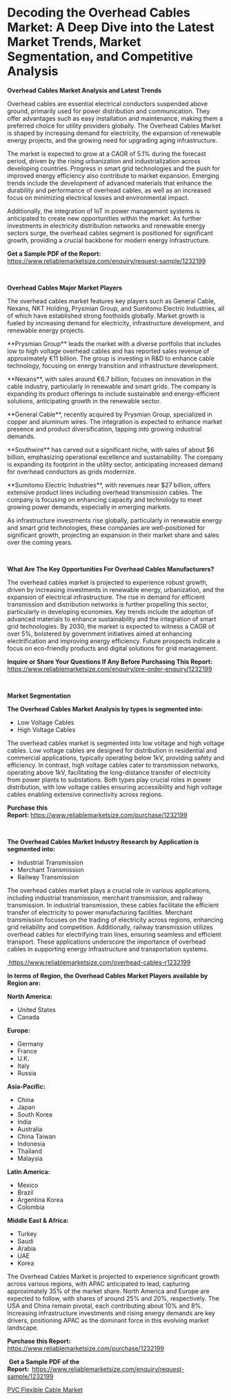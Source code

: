 <p><h1>Decoding the Overhead Cables Market: A Deep Dive into the Latest Market Trends, Market Segmentation, and Competitive Analysis</h1></p><p><strong>Overhead Cables Market Analysis and Latest Trends</strong></p>
<p><p>Overhead cables are essential electrical conductors suspended above ground, primarily used for power distribution and communication. They offer advantages such as easy installation and maintenance, making them a preferred choice for utility providers globally. The Overhead Cables Market is shaped by increasing demand for electricity, the expansion of renewable energy projects, and the growing need for upgrading aging infrastructure.</p><p>The market is expected to grow at a CAGR of 5.1% during the forecast period, driven by the rising urbanization and industrialization across developing countries. Progress in smart grid technologies and the push for improved energy efficiency also contribute to market expansion. Emerging trends include the development of advanced materials that enhance the durability and performance of overhead cables, as well as an increased focus on minimizing electrical losses and environmental impact.</p><p>Additionally, the integration of IoT in power management systems is anticipated to create new opportunities within the market. As further investments in electricity distribution networks and renewable energy sectors surge, the overhead cables segment is positioned for significant growth, providing a crucial backbone for modern energy infrastructure.</p></p>
<p><strong>Get a Sample PDF of the Report:&nbsp;</strong> <a href="https://www.reliablemarketsize.com/enquiry/request-sample/1232199?utm_campaign=1143&utm_medium=2&utm_source=Github&utm_content=ia&utm_term=13022025&utm_id=overhead-cables">https://www.reliablemarketsize.com/enquiry/request-sample/1232199</a></p>
<p>&nbsp;</p>
<p><strong>Overhead Cables Major Market Players</strong></p>
<p><p>The overhead cables market features key players such as General Cable, Nexans, NKT Holding, Prysmian Group, and Sumitomo Electric Industries, all of which have established strong footholds globally. Market growth is fueled by increasing demand for electricity, infrastructure development, and renewable energy projects.</p><p>**Prysmian Group** leads the market with a diverse portfolio that includes low to high voltage overhead cables and has reported sales revenue of approximately €11 billion. The group is investing in R&D to enhance cable technology, focusing on energy transition and infrastructure development.</p><p>**Nexans**, with sales around €6.7 billion, focuses on innovation in the cable industry, particularly in renewable and smart grids. The company is expanding its product offerings to include sustainable and energy-efficient solutions, anticipating growth in the renewable sector.</p><p>**General Cable**, recently acquired by Prysmian Group, specialized in copper and aluminum wires. The integration is expected to enhance market presence and product diversification, tapping into growing industrial demands.</p><p>**Southwire** has carved out a significant niche, with sales of about $6 billion, emphasizing operational excellence and sustainability. The company is expanding its footprint in the utility sector, anticipating increased demand for overhead conductors as grids modernize.</p><p>**Sumitomo Electric Industries**, with revenues near $27 billion, offers extensive product lines including overhead transmission cables. The company is focusing on enhancing capacity and technology to meet growing power demands, especially in emerging markets.</p><p>As infrastructure investments rise globally, particularly in renewable energy and smart grid technologies, these companies are well-positioned for significant growth, projecting an expansion in their market share and sales over the coming years.</p></p>
<p>&nbsp;</p>
<p><strong>What Are The Key Opportunities For Overhead Cables Manufacturers?</strong></p>
<p><p>The overhead cables market is projected to experience robust growth, driven by increasing investments in renewable energy, urbanization, and the expansion of electrical infrastructure. The rise in demand for efficient transmission and distribution networks is further propelling this sector, particularly in developing economies. Key trends include the adoption of advanced materials to enhance sustainability and the integration of smart grid technologies. By 2030, the market is expected to witness a CAGR of over 5%, bolstered by government initiatives aimed at enhancing electrification and improving energy efficiency. Future prospects indicate a focus on eco-friendly products and digital solutions for grid management.</p></p>
<p><strong>Inquire or Share Your Questions If Any Before Purchasing This Report:</strong> <a href="https://www.reliablemarketsize.com/enquiry/pre-order-enquiry/1232199?utm_campaign=1143&utm_medium=2&utm_source=Github&utm_content=ia&utm_term=13022025&utm_id=overhead-cables">https://www.reliablemarketsize.com/enquiry/pre-order-enquiry/1232199</a></p>
<p>&nbsp;</p>
<p><strong>Market Segmentation</strong></p>
<p><strong>The Overhead Cables Market Analysis by types is segmented into:</strong></p>
<p><ul><li>Low Voltage Cables</li><li>High Voltage Cables</li></ul></p>
<p><p>The overhead cables market is segmented into low voltage and high voltage cables. Low voltage cables are designed for distribution in residential and commercial applications, typically operating below 1kV, providing safety and efficiency. In contrast, high voltage cables cater to transmission networks, operating above 1kV, facilitating the long-distance transfer of electricity from power plants to substations. Both types play crucial roles in power distribution, with low voltage cables ensuring accessibility and high voltage cables enabling extensive connectivity across regions.</p></p>
<p><strong>Purchase this Report:&nbsp;</strong><a href="https://www.reliablemarketsize.com/purchase/1232199?utm_campaign=1143&utm_medium=2&utm_source=Github&utm_content=ia&utm_term=13022025&utm_id=overhead-cables">https://www.reliablemarketsize.com/purchase/1232199</a></p>
<p>&nbsp;</p>
<p><strong>The Overhead Cables Market Industry Research by Application is segmented into:</strong></p>
<p><ul><li>Industrial Transmission</li><li>Merchant Transmission</li><li>Railway Transmission</li></ul></p>
<p><p>The overhead cables market plays a crucial role in various applications, including industrial transmission, merchant transmission, and railway transmission. In industrial transmission, these cables facilitate the efficient transfer of electricity to power manufacturing facilities. Merchant transmission focuses on the trading of electricity across regions, enhancing grid reliability and competition. Additionally, railway transmission utilizes overhead cables for electrifying train lines, ensuring seamless and efficient transport. These applications underscore the importance of overhead cables in supporting energy infrastructure and transportation systems.</p></p>
<p><a href="https://www.reliablemarketsize.com/overhead-cables-r1232199?utm_campaign=1143&utm_medium=2&utm_source=Github&utm_content=ia&utm_term=13022025&utm_id=overhead-cables">&nbsp;https://www.reliablemarketsize.com/overhead-cables-r1232199</a></p>
<p><strong>In terms of Region, the Overhead Cables Market Players available by Region are:</strong></p>
<p>
    <p> <strong> North America: </strong>
        <ul>
            <li>United States</li>
            <li>Canada</li>
        </ul>
        </p> 
    <p> <strong> Europe: </strong>
        <ul>
            <li>Germany</li>
            <li>France</li>
            <li>U.K.</li>
            <li>Italy</li>
            <li>Russia</li>
        </ul>
        </p> 
    <p> <strong> Asia-Pacific: </strong>
        <ul>
            <li>China</li>
            <li>Japan</li>
            <li>South Korea</li>
            <li>India</li>
            <li>Australia</li>
            <li>China Taiwan</li>
            <li>Indonesia</li>
            <li>Thailand</li>
            <li>Malaysia</li>
        </ul>
        </p> 
    <p> <strong> Latin America: </strong>
        <ul>
            <li>Mexico</li>
            <li>Brazil</li>
            <li>Argentina Korea</li>
            <li>Colombia</li>
        </ul>
        </p> 
    <p> <strong> Middle East & Africa: </strong>
        <ul>
            <li>Turkey</li>
            <li>Saudi</li>
            <li>Arabia</li>
            <li>UAE</li>
            <li>Korea</li>
        </ul>
    </p>
    </p>
<p><p>The Overhead Cables Market is projected to experience significant growth across various regions, with APAC anticipated to lead, capturing approximately 35% of the market share. North America and Europe are expected to follow, with shares of around 25% and 20%, respectively. The USA and China remain pivotal, each contributing about 10% and 8%. Increasing infrastructure investments and rising energy demands are key drivers, positioning APAC as the dominant force in this evolving market landscape.</p></p>
<p><strong>Purchase this Report: </strong><a href="https://www.reliablemarketsize.com/purchase/1232199?utm_campaign=1143&utm_medium=2&utm_source=Github&utm_content=ia&utm_term=13022025&utm_id=overhead-cables">https://www.reliablemarketsize.com/purchase/1232199</a></p>
<p>&nbsp;<strong>Get a Sample PDF of the Report:&nbsp;&nbsp;</strong><a href="https://www.reliablemarketsize.com/enquiry/request-sample/1232199?utm_campaign=1143&utm_medium=2&utm_source=Github&utm_content=ia&utm_term=13022025&utm_id=overhead-cables">https://www.reliablemarketsize.com/enquiry/request-sample/1232199</a></p>
<p><strong></strong></p>
<p><p><a href="https://github.com/castoriffic/Market-Research-Report-List-5/blob/main/pvc-flexible-cable-market.md?utm_campaign=1143&utm_medium=2&utm_source=Github&utm_content=ia&utm_term=13022025&utm_id=overhead-cables">PVC Flexible Cable Market</a></p></p>
